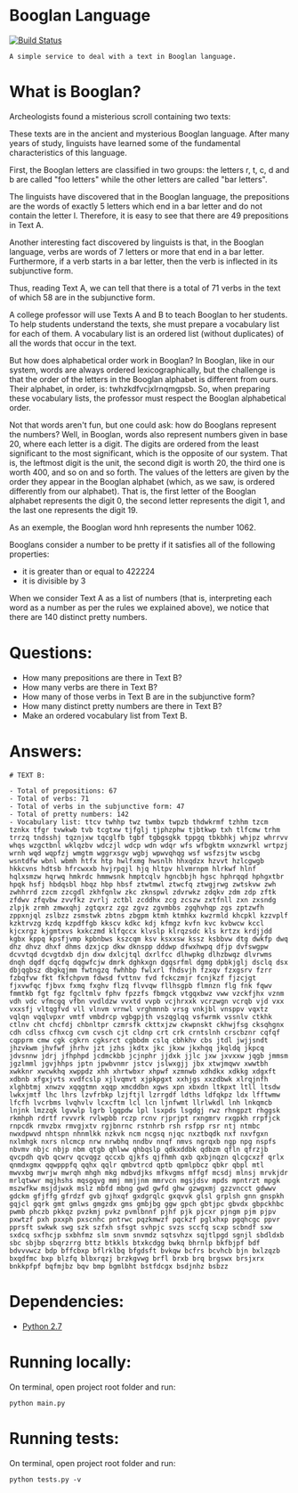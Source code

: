 # Booglan Language

[![Build Status](https://travis-ci.org/willianribeiro/booglan-language.svg?branch=master)](https://travis-ci.org/willianribeiro/booglan-language)

```
A simple service to deal with a text in Booglan language.
```

# What is Booglan?
Archeologists found a misterious scroll containing two texts:

These texts are in the ancient and mysterious Booglan language. After many years of study, linguists have learned some of the fundamental characteristics of this language.

First, the Booglan letters are classified in two groups: the letters r, t, c, d and b are called "foo letters" while the other letters are called "bar letters".

The linguists have discovered that in the Booglan language, the prepositions are the words of exactly 5 letters which end in a bar letter and do not contain the letter l. Therefore, it is easy to see that there are 49 prepositions in Text A.

Another interesting fact discovered by linguists is that, in the Booglan language, verbs are words of 7 letters or more that end in a bar letter. Furthermore, if a verb starts in a bar letter, then the verb is inflected in its subjunctive form.

Thus, reading Text A, we can tell that there is a total of 71 verbs in the text of which 58 are in the subjunctive form.

A college professor will use Texts A and B to teach Booglan to her students. To help students understand the texts, she must prepare a vocabulary list for each of them. A vocabulary list is an ordered list (without duplicates) of all the words that occur in the text.

But how does alphabetical order work in Booglan? In Booglan, like in our system, words are always ordered lexicographically, but the challenge is that the order of the letters in the Booglan alphabet is different from ours. Their alphabet, in order, is: twhzkdfvcjxlrnqmgpsb. So, when preparing these vocabulary lists, the professor must respect the Booglan alphabetical order.

Not that words aren't fun, but one could ask: how do Booglans represent the numbers? Well, in Booglan, words also represent numbers given in base 20, where each letter is a digit. The digits are ordered from the least significant to the most significant, which is the opposite of our system. That is, the leftmost digit is the unit, the second digit is worth 20, the third one is worth 400, and so on and so forth. The values of the letters are given by the order they appear in the Booglan alphabet (which, as we saw, is ordered differently from our alphabet). That is, the first letter of the Booglan alphabet represents the digit 0, the second letter represents the digit 1, and the last one represents the digit 19.

As an exemple, the Booglan word hnh represents the number 1062.

Booglans consider a number to be pretty if it satisfies all of the following properties:

- it is greater than or equal to 422224
- it is divisible by 3

When we consider Text A as a list of numbers (that is, interpreting each word as a number as per the rules we explained above), we notice that there are 140 distinct pretty numbers.


# Questions:
- How many prepositions are there in Text B?
- How many verbs are there in Text B?
- How many of those verbs in Text B are in the subjunctive form?
- How many distinct pretty numbers are there in Text B?
- Make an ordered vocabulary list from Text B.


# Answers:
```
# TEXT B:

- Total of prepositions: 67
- Total of verbs: 71
- Total of verbs in the subjunctive form: 47
- Total of pretty numbers: 142
- Vocabulary list: ttcv twhhp twz twmbx twpzb thdwkrmf tzhhm tzcm tznkx tfgr tvwkwb tvb tcgtxw tjfglj tjphzphw tjbtkwp txh tlfcmw trhm trrzq tndsshj tqznjxw tqcglfb tgbf tgbgsgkk tppgq tbkbhkj whjpz whrrvv whqs wzgctbnl wklqzbv wdczjl wdcp wdn wdqr wfs wfbgktm wxnzwrkl wrtpzj wrnh wqd wqpfzj wmgtm wggrxsgv wgbj wpwvqhqg wsf wsfzsjtw wscbg wsntdfw wbnl wbmh htfx htp hwlfxmg hwsnlh hhxqdzx hzvvt hzlcgwgb hkkcvns hdtsb hfrcwxxb hvjrpqjl hjq hltpv hlvmrnpm hlrkwf hlnf hqlxsmzw hqrwq hmkrdc hmmwsnk hmptcqlv hgncbbjh hgsc hphrqqd hphgxtbr hpqk hsfj hbdqsbl hbqz hbp hbsf ztwtmwl ztwcfq ztwgjrwg zwtskvw zwh zwhhrrd zzcm zzcgdl zkhfqnlw zkc zknspwl zdvrwkz zdqkv zdm zdp zftk zfdwv zfqvbw zvvfkz zvrlj zctbl zcddhx zcg zcszw zxtfnll zxn zxsndg zlpjk zrmh zmwxqhj zgtqxrz zgz zgvz zgvmbbs zgqhvhqp zgs zptzwfh zppxnjql zslbzz zsmstwk zbtns zbgpm ktmh ktmhkx kwzrmld khcpkl kzzvplf kzktrvzg kzdq kzpdffgb kkscv kdkc kdj kfmgz kvfn kvc kvbwcw kccl kjcxrgz kjgmtxvs kxkczmd klfqccx klvslp klrqzsdc kls krtzx krdjjdd kgbx kppq kpsfjvmp kpbnbws kszcqm ksv ksxxsw kssz ksbbvw dtg dwkfp dwq dhz dhvz dhxf dhms dzxjcp dkw dknspp dddwp dfwxhwpq dfjp dvfswgpw dcvvtqd dcvgtdxb djn dxw dxlcjtql dxrlfcc dlhwpkg dlhzbwqz dlvrwms dnqh dqdf dqcfq dqgwfcjw dmrk dghkxgn dgqsrfml dgmg dpbkjglj dsclq dsx dbjqgbsz dbgkqjmm fwtngzq fwhhbp fwlxrl fhdsvjh fzxqv fzxgsrv fzrr fzbqfvw fkt fkfchpvm fdwsd fvttnv fvd fckczmjr fcnjkzf fjzcjgt fjxvwfqc fjbvx fxmq fxghv flzq flvvqw fllhsgpb flmnzn flg fnk fqwv fmmtkb fgt fgz fgcltmlv fphv fpzzfs fbmgck vtgqxbwz vww vzckfjhx vznm vdh vdc vfmcgq vfbn vvdldzw vvxtd vvpb vcjhrxxk vcrzwgn vcrqb vjd vxx vxxsfj vltqgfvd vll vlnvm vrnwl vrghmnnb vrsg vnkjbl vnsppv vqxtz vqlqn vqqlvpxr vmtf vmbdrcp vgbgpjth vszqglqq vsfwrmk vssnlv ctkhk ctlnv cht chcfdj chbnltpr czmrsfk ckttxjzw ckwpnskt ckhwjfsg cksqhgnx cdh cdlss cfhxcg cvm cvsch cjt cldnp crt crk crntslnh crscbznr cqfqf cqpprm cmw cgk cgkrn cgksrct cgbbdm cslq cbhkhv cbs jtdl jwjjsndt jhzvkwm jhvfwf jhrhv jzt jzhs jkdtx jkc jkxw jkxhqq jkqldq jkpcq jdvsnnw jdrj jfhphpd jcdmckbb jcjnphr jjdxk jjlc jxw jxvxxw jqgb jmmsm jgzlmml jgvjhhps jptn jpwbvnmr jstcv jslwxgjj jbx xtwjmqwv xwwtbh xwkknr xwcwkhq xwppdz xhh xhrtwbxr xhpwf xzmnwb xdhdkx xdkkg xdgxft xdbnb xfgxjvts xvdfcslp xjlvqmvt xjpkpgxt xxhjgs xxzdbwk xlrqjnfh xlghbtmj xnwzv xqqgtmn xqqp xmcddbn xgws xpn xbxdn ltkpxt ltll ltsdw lwkxjmtf lhc lhrs lzvfrbkp lzjftjl lzrrgdf ldths ldfqkpz ldx lfftwmw lfcfh lvcrbms lvqhvlv lcxcftm lcl lcn ljnfwmt llrlwkdl lnh lnkqmcb lnjnk lmzzqk lgvwlp lgrb lgqpdw lpl lsxpds lsgdgj rwz rhngpzt rhggsk rkmhph rdrtf rvvvrk rvlwpbb rczp rcnv rjprjpt rxngmrv rxgpkh rrpfjck rnpcdk rmvzbx rmvgjxtv rgjbnrnc rstnhrb rsh rsfpp rsr ntj ntmbc nwxdpwvd nhtspn nhnmlkk nzkvk ncm ncgsq njqc nxztbqdk nxf nxvfgxn nxlmhgk nxrs nlcmcp nrw nrwbhq nndbv nnqf nmvs ngrqxb ngp npg nspfs nbvmv nbjc nbjp nbm qtgb qhlww qhbqslp qdkxddbk qdbzm qfln qfrzjb qvcpdh qvb qcwrv qcvqgz qccxb qjkfs qjfhmh qxb qxbjnqzn qlcgcxzf qrlx qnmdxgmx qqwpppfq qqhx qqlr qmbvtrcd qptb qpmlpbcz qbkr qbpl mtl mwvxbg mwrjw mwrqh mhgh mkg mdbvdjks mfkvgms mffgf mcsdj mlnsj mrvkjdr mrlqtwwr mqjhshs mqsgqvg mmj mmjjnm mmrvcn mgsjdsv mpds mpntrzt mpgk mszwfkw msjdjwxk mslz mbfd mbng gwd gwfd ghw gzwgxmj gzzvncct gdwwv gdckm gfjffg gfrdzf gvb gjhxqf gxdgrqlc gxqvvk glsl grplsh gnn gnspkh gqjcl gqrk gmt gmlws gmgzdx gms gmbjbg ggw gpch gbtjpc gbvdx gbpckhbc pwmb phczb pkkqz pvzkmj pvkz pvmlbnnf pjhf pjk pjcxr pjngm pjm pjpv pxwtzf pxh pxxph pxscnhc pntrwc pqzkmwzf pqckzf pglxhxp pgqhcgc ppvr pprsft swkwk swg szk szfxh sfsgt svhpjc svzs sccfq scxp scbndf sxw sxdcq sxfhcjp sxbhfmz slm snvm snvmdz sqtsvhzx sqjtlpgd sgnjl sbdldxb sbc sbjbp sbqrzrrg bttz btkkls btxkcdgg bwkq bhrnlp bkfbjpf bdf bdvvvwcz bdp bffcbxp bflrklbq bfgdsft bvkqw bcfrs bcvhcb bjn bxlzqzb bxqdfmc bxp blzfq blbxrqzj brzkgvwg brfl brxb brq brgswx brsjxrx bnkkpfpf bqfmjbz bqv bmp bgmlbht bstfdcgx bsdjnhz bsbzz
```


# Dependencies:
- [Python 2.7](https://wiki.python.org/moin/BeginnersGuide/Download)


# Running locally:

On terminal, open project root folder and run:

```
python main.py
```


# Running tests:

On terminal, open project root folder and run:

```
python tests.py -v
```
